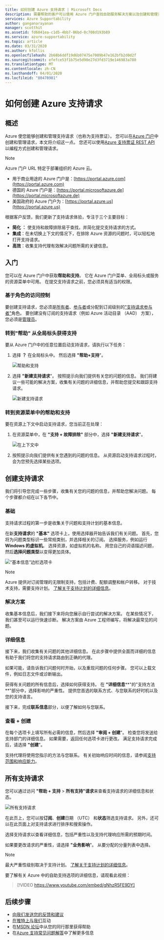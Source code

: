 ```yaml
---
title: 如何创建 Azure 支持请求 | Microsoft Docs
description: 需要帮助的客户可以使用 Azure 门户查找自助服务解决方案以及创建和管理支持请求。
services: Azure Supportability
author: ganganarayanan
manager: scotthit
ms.assetid: fd6841ea-c1d5-4bb7-86bd-0c708d193b89
ms.service: azure-supportability
ms.topic: article
ms.date: 03/31/2020
ms.author: kfollis
ms.openlocfilehash: 2b68b6ddf19d6b07475e7009b47e162bfb2d0d2f
ms.sourcegitcommit: efefce53f1b75e5d90e27d3fd3719e146983a780
ms.translationtype: MT
ms.contentlocale: zh-CN
ms.lasthandoff: 04/01/2020
ms.locfileid: "80478981"
---
```

# <a name="how-to-create-an-azure-support-request"></a>如何创建 Azure 支持请求

## <a name="overview"></a>概述

Azure 使您能够创建和管理支持请求（也称为支持票证）。 您可以在[Azure 门户](https://portal.azure.com)中创建和管理请求，本文将介绍这一点。 您还可以使用[Azure 支持票证 REST API](/rest/api/support)以编程方式创建和管理请求。

> [!NOTE]
> Azure 门户 URL 特定于部署组织的 Azure 云。
>
>* 用于商业用途的 Azure 门户是：[https://portal.azure.com](https://portal.azure.com)
>* 德国的 Azure 门户是：[https://portal.microsoftazure.de](https://portal.microsoftazure.de)
>* 美国政府的 Azure 门户为：[https://portal.azure.us](https://portal.azure.us)
>
>

根据客户反馈，我们更新了支持请求体验，专注于三个主要目标：

* **简化 ：** 使支持和故障排除易于查找，并简化提交支持请求的方式。
* **集成**：在未切换上下文的情况下，在排除 Azure 资源的问题时，可以轻松地打开支持请求。
* **高效**：收集支持代理有效解决问题所需的关键信息。

## <a name="getting-started"></a>入门

您可以在 Azure 门户中获取**帮助和支持**。 它在 Azure 门户菜单、全局标头或服务的资源菜单中可用。 在提交支持请求之前，您必须具有适当的权限。

### <a name="role-based-access-control"></a>基于角色的访问控制

要创建支持请求，您必须是[所有者](../../role-based-access-control/built-in-roles.md#owner)、[参与者](../../role-based-access-control/built-in-roles.md#contributor)或分配到订阅级别的["支持请求参与者"](../../role-based-access-control/built-in-roles.md#support-request-contributor)角色。 要创建没有订阅的支持请求（例如 Azure 活动目录 （AAD） 方案），您必须是[管理员](../../active-directory/users-groups-roles/directory-assign-admin-roles.md)。

### <a name="go-to-help--support-from-the-global-header"></a>转到"帮助" 从全局标头获得支持

要从 Azure 门户中的任意位置启动支持请求，请执行以下任务：

1. 选择 **？** 在全局标头中。 然后选择 **"帮助+支持**"。

   ![帮助和支持](./media/how-to-create-azure-support-request/helpandsupportnewlower.png)

2. 选择 **"新建支持请求**"。 按照提示向我们提供有关您的问题的信息。 我们将建议一些可能的解决方案，收集有关问题的详细信息，并帮助您提交和跟踪支持请求。

   ![新建支持请求](./media/how-to-create-azure-support-request/newsupportrequest2lower.png)

### <a name="go-to-help--support-from-a-resource-menu"></a>转到资源菜单中的帮助和支持

要在资源上下文中启动支持请求，您当前正在处理：

1. 在资源菜单中，在 **"支持 + 故障排除"** 部分中，选择 **"新建支持请求**"。

   ![在上下文中](./media/how-to-create-azure-support-request/incontext2lower.png)

2. 按照提示向我们提供有关您遇到的问题的信息。 从资源启动支持请求过程时，会为您预先选择某些选项。

## <a name="create-a-support-request"></a>创建支持请求

我们将引导您完成一些步骤，收集有关您的问题的信息，并帮助您解决问题。 每个步骤都介绍在以下各节中。

### <a name="basics"></a>基础

支持请求过程的第一步是收集关于问题和支持计划的基本信息。

在新**支持请求**的 **"基本"** 选项卡上，使用选择器开始告诉我们有关问题。 首先，您将为问题类型标识一些常规类别，并选择相关的订阅。 选择服务，例如运行**Windows 的虚拟机**。 选择资源，如虚拟机的名称。 用您自己的词语描述问题，然后**选择问题类型**以变得更加具体。

![“基本信息”边栏选项卡](./media/how-to-create-azure-support-request/basics2lower.png)

> [!NOTE]
> Azure 提供对订阅管理的无限制支持，包括计费、配额调整和帐户转移。 对于技术支持，需要支持计划。 [了解关于支持计划的详细信息](https://azure.microsoft.com/support/plans)。
>
>

### <a name="solutions"></a>解决方案

收集基本信息后，我们接下来将向您展示自行尝试的解决方案。 在某些情况下，我们甚至可以运行快速诊断。 解决方案由 Azure 工程师编写，将解决最常见的问题。

### <a name="details"></a>详细信息

接下来，我们收集有关问题的其他详细信息。 在此步骤中提供全面而详细的信息有助于我们将您的支持请求路由到正确的代理。

如果可能，请告诉我们问题何时开始，以及重现问题的任何步骤。 您可以上载文件，例如日志文件或诊断输出。

获得有关问题的所有信息后，选择如何获得支持。 在 **"详细信息****"的"支持方法**"部分中，选择影响的严重性。 提供您首选的联系方式、与您联系的好时机以及您的支持语言。

接下来，完成**联系信息**部分，以便了解如何与您联系。

### <a name="review--create"></a>查看 + 创建

在每个选项卡上填写所有必需的信息，然后选择 **"审阅 + 创建**"。 检查您将发送给支持部门的详细信息。 如果需要，返回任何选项卡进行更改。 满足支持请求完成后，请选择 **"创建**"。

支持代理将使用您指示的方法与您联系。 有关初始响应时间的信息，请参阅[支持范围和响应能力](https://azure.microsoft.com/support/plans/response/)。

## <a name="all-support-requests"></a>所有支持请求

您可以通过访问 **"帮助 + 支持** >  **所有支持"请求**来查看支持请求的详细信息和状态。

![所有支持请求](./media/how-to-create-azure-support-request/allrequestslower.png)

在此页上，您可以按**订阅**、**创建**日期 （UTC） 和**状态**筛选支持请求。 另外，还可以在此页面上对支持请求进行排序和搜索操作。

选择支持请求以查看详细信息，包括严重性以及支持代理响应所需的预期时间。

如果要更改请求的严重性，请选择 **"业务影响**"。 从要分配的分量列表中选择。

> [!NOTE]
> 最大严重性级别取决于支持计划。 [了解关于支持计划的详细信息](https://azure.microsoft.com/support/plans)。
>
>
要了解有关 Azure 中的自助支持选项的详细信息，请观看此视频：

> [!VIDEO https://www.youtube.com/embed/gNhzR5FE9DY]

## <a name="next-steps"></a>后续步骤

* [向我们发送您的反馈和建议](https://feedback.azure.com/forums/266794-support-feedback)
* [在推特上与我们](https://twitter.com/azuresupport)互动
* 在[MSDN 论坛](https://social.msdn.microsoft.com/Forums/azure)中从您的同行那里获得帮助
* 在[Azure 支持常见问题解答](https://azure.microsoft.com/support/faq)中了解更多信息
